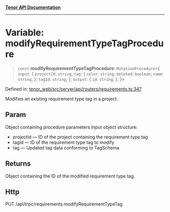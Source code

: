 [**Tenor API Documentation**](../../README.md)

***

# Variable: modifyRequirementTypeTagProcedure

> `const` **modifyRequirementTypeTagProcedure**: `MutationProcedure`\<\{ `input`: \{ `projectId`: `string`; `tag`: \{ `color`: `string`; `deleted`: `boolean`; `name`: `string`; \}; `tagId`: `string`; \}; `output`: \{ `id`: `string`; \}; \}\>

Defined in: [tenor\_web/src/server/api/routers/requirements.ts:347](https://github.com/Apantli/Tenor/blob/b33873959b5093fc3e3d66ac4f230a78a6395bbd/tenor_web/src/server/api/routers/requirements.ts#L347)

Modifies an existing requirement type tag in a project.

## Param

Object containing procedure parameters
Input object structure:
- projectId — ID of the project containing the requirement type tag
- tagId — ID of the requirement type tag to modify
- tag — Updated tag data conforming to TagSchema

## Returns

Object containing the ID of the modified requirement type tag.

## Http

PUT /api/trpc/requirements.modifyRequirementTypeTag
